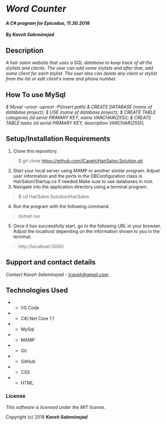 # _Word Counter_

#### _A C# program for Epicodus, 11.30.2018_

#### By _**Kaveh Saleminejad**_

## Description
_A hair salon website that uses a SQL database to keep track of all the stylists and clients. The user can add some stylists and after that, add some client for each stylist. The user also can delete any client or stylist from the list or edit client's name and phone number._


## How To use MySql

_$ Mysql -uroot -uproot -P(insert path) $ CREATE DATABASE (name of database project); $ USE (name of database project); $ CREATE TABLE categories (id serial PRIMARY KEY, name VARCHAR(255)); $ CREATE TABLE tasks (id serial PRIMARY KEY, description VARCHAR(255));_



## Setup/Installation Requirements

1. Clone this repository.
  > $ git clone https://github.com/lCaveh/HairSalon.Solution.git

  2. Start your local server using MAMP or another similar program. Adjust user information and the ports in the DBConfiguration class in HairSalon/Startup.cs if needed.Make sure to use databases in root.
  3. Navigate into the application directory using a terminal program.
  > $ cd HairSalon.Solution/HairSalon
  4. Run the program with the following command.
  > dotnet run
  5. Once it has successfully start, go to the following URL in your browser. Adjust the localhost depending on the information shown to you in the terminal.
  > http://localhost:5000/

## Support and contact details

_Contact Kaveh Saleminejad - lcaveh@gmail.com._

## Technologies Used

* - VS Code
* - C#/.Net Core 1.1
* - MySql
* - MAMP
* - Git
* - GitHub
* - CSS
* - HTML


### License

*This software is licensed under the MIT license.*

Copyright (c) 2018 **_Kaveh Saleminejad_**
